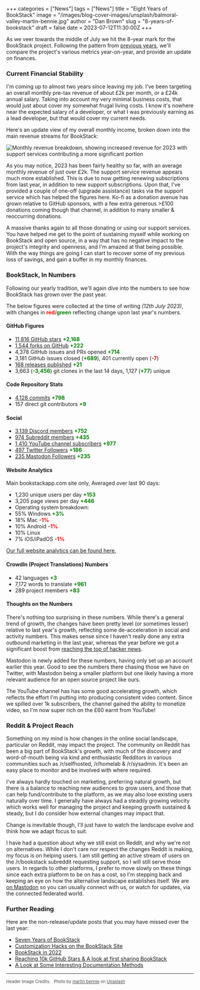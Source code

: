 +++
categories = ["News"]
tags = ["News"]
title = "Eight Years of BookStack"
image = "/images/blog-cover-images/unsplash/balmoral-valley-martin-bennie.jpg"
author = "Dan Brown"
slug = "8-years-of-bookstack"
draft = false
date = 2023-07-12T11:30:00Z
+++

As we veer towards the middle of July we hit the 8-year mark for the BookStack project.
Following the pattern from [previous years](/blog/7-years-of-bookstack/), we'll compare
the project's various metrics year-on-year, and provide an update on finances.

### Current Financial Stability

I'm coming up to almost two years since leaving my job.
I've been targeting an overall monthly pre-tax revenue of about £2k per month, or a £24k annual salary.
Taking into account my very minimal business costs, that would just about cover my somewhat frugal living costs.
I know it's nowhere near the expected salary of a developer, or what I was previously earning as a lead developer,
but that would cover my current needs.

Here's an update view of my overall monthly income, broken down into the main revenue streams for BookStack:

![Monthly revenue breakdown, showing increased revenue for 2023 with support services contributing a more significant portion](/images/2023/07/bookstack_revenue_mid_2023.png)

As you may notice, 2023 has been fairly healthy so far, with an average monthly revenue of just over £2k.
The support service revenue appears much more established. This is due to now getting renewing subscriptions from last year,
in addition to new support subscriptions. Upon that, I've provided a couple of one-off (upgrade assistance) tasks via the
support service which has helped the figures here.
Ko-fi as a donation avenue has grown relative to GitHub sponsors, with a few extra generous >£100 donations coming though that channel, in
addition to many smaller & reoccurring donations.

A massive thanks again to all those donating or using our support services.
You have helped me get to the point of sustaining myself while working on BookStack and open source,
in a way that has no negative impact to the project's integrity and openness,
and I'm amazed at that being possible. With the way things are going I can start to
recover some of my previous loss of savings, and gain a buffer in my monthly finances. 

### BookStack, In Numbers

Following our yearly tradition, we'll again dive into the numbers to see how BookStack has grown over the past year.

The below figures were collected at the time of writing *(12th July 2023)*, with changes in <strong style="color:red;">red</strong>/<strong style="color:green;">green</strong> reflecting change upon last year's numbers.

#### GitHub Figures

- [11,816 GitHub stars](https://github.com/BookStackApp/BookStack/stargazers) <strong style="color: green;">+2,168</strong>
- [1,544 forks on GitHub](https://github.com/BookStackApp/BookStack/network/members) <strong style="color: green;">+222</strong>
- 4,378 GitHub issues and PRs opened <strong style="color: green;">+714</strong>
- 3,181 GitHub issues closed (<strong style="color: green;">+689</strong>), 401 currently open (<strong style="color: red;">-7</strong>)
- [168 releases published](https://github.com/BookStackApp/BookStack/releases) <strong style="color: green;">+21</strong>
- 3,663 (<strong style="color: green;">-3,456</strong>) git clones in the last 14 days, 1,127 (<strong style="color: green;">+77</strong>) unique

#### Code Repository Stats

- [4,128 commits](https://github.com/BookStackApp/BookStack/commits/development) <strong style="color: green;">+798</strong>
- 157 direct git contributors <strong style="color: green;">+9</strong>

#### Social

- [3,139 Discord members](https://discord.gg/ztkBqR2) <strong style="color: green;">+752</strong>
- [974 Subreddit members](https://www.reddit.com/r/BookStack/) <strong style="color: green;">+435</strong>
- [1,410 YouTube channel subscribers](https://www.youtube.com/c/BookStackApp) <strong style="color: green;">+977</strong>
- [497 Twitter Followers](https://twitter.com/bookstack_app) <strong style="color: green;">+186</strong>
- [235 Mastodon Followers](https://fosstodon.org/@bookstack) <strong style="color: green;">+235</strong>

#### Website Analytics

Main bookstackapp.com site only, Averaged over last 90 days:

- 1,230 unique users per day <strong style="color: green;">+153</strong>
- 3,205 page views per day  <strong style="color: green;">+446</strong>
- Operating system breakdown:
- 55% Windows <strong style="color: green;">+3%</strong>
- 18% Mac <strong style="color: red;">-1%</strong>
- 10% Android <strong style="color: red;">-1%</strong>
- 10% Linux
- 7% iOS/iPadOS <strong style="color: red;">-1%</strong>

[Our full website analytics can be found here.](https://analytics.bookstackapp.com/bookstackapp.com)

#### CrowdIn (Project Translations) Numbers

- 42 languages <strong style="color: green;">+3</strong>
- 7,172 words to translate <strong style="color: green;">+961</strong>
- 289 project members <strong style="color: green;">+83</strong>

#### Thoughts on the Numbers

There's nothing too surprising in these numbers. While there's a general trend of growth, the changes have been pretty level (or sometimes lesser) relative to last year's growth, reflecting some de-acceleration in social and activity numbers.
This makes sense since I haven't really done any extra outbound marketing in the last year, whereas the year before we got a significant boost from [reaching the top of hacker news](/blog/9000-stars-and-the-effects-of-hacker-news/#effects-of-hacker-news).

Mastodon is newly added for these numbers, having only set up an account earlier this year. Good to see the numbers there chasing those we have on Twitter, with Mastodon being a smaller platform but one likely having a more relevant audience for an open source project like ours.

The YouTube channel has has some good accelerating growth, which reflects the effort I'm putting into
producing consistent video content. Since we spilled over 1k subscribers, the channel gained the ability to monetize video, so I'm now super rich on the £60 earnt from YouTube!

### Reddit & Project Reach

Something on my mind is how changes in the online social landscape, particular on Reddit, may impact the project.
The community on Reddit has been a big part of BookStack's growth, with much of the discovery and word-of-mouth
being via kind and enthusiastic Redditors in various communities such as /r/selfhosted, /r/homelab & /r/sysadmin.
It's been an easy place to monitor and be involved with where required.

I've always hardly touched on marketing, preferring natural growth, but there is a balance to reaching new audiences
to grow users, and those that can help fund/contribute to the platform, as we may also lose existing users naturally over time.
I generally have always had a steadily growing velocity which works well for managing the project
and keeping growth sustained & steady, but I do consider how external changes may impact that.

Change is inevitable though, I'll just have to watch the landscape evolve and think how we adapt focus to suit.

I have had a question about why we still exist on Reddit, and why we're not on alternatives.
While I don't care nor respect the changes Reddit is making, my focus is on helping users.
I am still getting an active stream of users on the /r/bookstack subreddit requesting support, so I will still serve those users.
In regards to other platforms, I prefer to move slowly on these things since each extra platform to be on has a cost,
so I'm stepping back and keeping an eye on how the alternative landscape establishes itself.
We are [on Mastodon](https://fosstodon.org/@bookstack) so you can usually connect with us, or watch for updates,
via the connected federated world.

### Further Reading

Here are the non-release/update posts that you may have missed over the last year:

- [Seven Years of BookStack](/blog/7-years-of-bookstack/)
- [Customization Hacks on the BookStack Site](/blog/hacks-on-the-site/)
- [BookStack in 2022](/blog/bookstack-in-2022/)
- [Reaching 10k GitHub Stars & A look at first sharing BookStack](/blog/10k-stars-and-a-look-back-at-first-sharing/)
- [A Look at Some Interesting Documentation Methods](/blog/interesting-methods-of-documentation/)

---


<span style="font-size: 0.8em;opacity:0.8;">Header Image Credits: &nbsp; <span>
  Photo by <a href="https://unsplash.com/@martinbennie?utm_source=unsplash&utm_medium=referral&utm_content=creditCopyText">martin bennie</a> on <a href="https://unsplash.com/photos/a-scenic-view-of-a-valley-with-mountains-in-the-background-iQLHvWMPUe8?utm_source=unsplash&utm_medium=referral&utm_content=creditCopyText">Unsplash</a>
</span></span>
